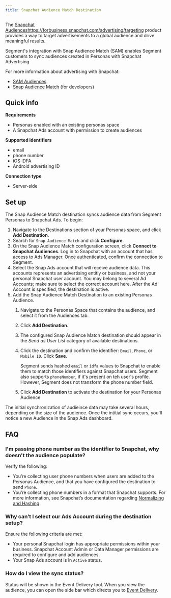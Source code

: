 ```yaml
---
title: Snapchat Audience Match Destination
---
```

The [Snapchat Audiences](https://forbusiness.snapchat.com/advertising/targeting)https://forbusiness.snapchat.com/advertising/targeting product provides a way to target advertisements to a global audience and drive meaningful results.

Segment's integration with Snap Audience Match (SAM) enables Segment customers to sync audiences created in Personas with Snapchat Advertising

For more information about advertising with Snapchat:
- [SAM Audiences](https://businesshelp.snapchat.com/s/article/create-sam-audience?language=en_US)
- [Snap Audience Match](https://developers.snapchat.com/api/docs/#create-an-audience-segment) (for developers)

## Quick info

**Requirements**
- Personas enabled with an existing personas space
- A Snapchat Ads account with permission to create audiences

**Supported identifiers**
- email
- phone number
- iOS IDFA
- Android advertising ID

**Connection type**
- Server-side

## Set up
The Snap Audience Match destination syncs audience data from Segment Personas to Snapchat Ads. To begin:

1. Navigate to the Destinations section of your Personas space, and click **Add Destination**.
2. Search for `Snap Audience Match` and click **Configure**.
3. On the Snap Audience Match configuration screen, click **Connect to Snapchat Audiences**. Log in to Snapchat with an account that has access to Ads Manager. Once authenticated, confirm the connection to Segment.
4. Select the Snap Ads account that will receive audience data. This accounts represents an advertising entitiy or business, and not your personal Snapchat user account. You may belong to several Ad Accounts; make sure to select the correct account here. After the Ad Account is specified, the destination is active.
5. Add the Snap Audience Match Destination to an existing Personas Audience.
   1. Navigate to the Personas Space that contains the audience, and select it from the Audiences tab.
   2. Click **Add Destination**.
   3. The configured Snap Audience Match destination should appear in the *Send as User List* category of available destinations.
   4. Click the destination and confirm the identifier: `Email`, `Phone`, or `Mobile ID`. Click **Save**.

      Segment sends hashed `email` or `idfa` values to Snapchat to enable them to match those identifiers against Snapchat users. Segment also supports `phoneNumber`, if it's present on teh user's profile. However, Segment does not transform the phone number field.
   5. Click **Add Destination** to activate the destination for your Personas Audience

The initial synchronization of audieince data may take several hours, depending on the size of the audience. Once the intitial sync occurs, you'll notice a new Audience in the Snap Ads dashboard.

## FAQ

### I'm passing phone number as the identifier to Snapchat, why doesn't the audience populate?

Verify the following:
- You’re collecting user phone numbers when users are added to the Personas Audience, and that you have configured the destination to send `Phone`.
- You’re collecting phone numbers in a format that Snapchat supports. For more information, see Snapchat’s documentation regarding [Normalizing and Hashing](https://developers.snapchat.com/api/docs/#normalizing-hashing).

### Why can’t I select our Ads Account during the destination setup?

Ensure the following criteria are met:

- Your personal Snapchat login has appropriate permissions within your business. Snapchat Account Admin or Data Manager permissions are required to configure and add audiences.
- Your Snap Ads account is in `Active` status.

### How do I view the sync status? 

Status will be shown in the Event Delivery tool. When you view the audience, you can open the side bar which directs you  to [Event Delivery](/docs/getting-started/06-testing-debugging/#event-delivery).